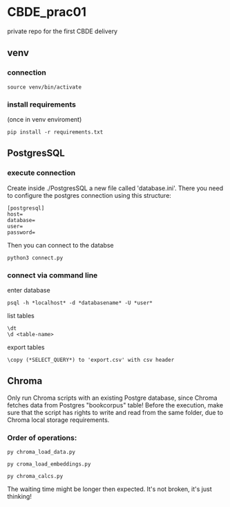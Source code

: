 # CBDE_prac01
private repo for the first CBDE delivery

## venv
### connection
```
source venv/bin/activate
```
### install requirements
(once in venv enviroment)
```
pip install -r requirements.txt
```
## PostgresSQL
### execute connection
Create inside ./PostgresSQL a new file called 'database.ini'. There you need to configure the postgres connection using this structure:
```
[postgresql]
host=
database=
user=
password=
```
Then you can connect to the databse
```
python3 connect.py
```

### connect via command line
enter database
```
psql -h *localhost* -d *databasename* -U *user*
```

list tables
```
\dt
\d <table-name>
```

export tables
```
\copy (*SELECT_QUERY*) to 'export.csv' with csv header
```

## Chroma
Only run Chroma scripts with an existing Postgre database, since Chroma fetches data from Postgres "bookcorpus" table!
Before the execution, make sure that the script has rights to write and read from the same folder, due to Chroma local storage requirements.
### Order of operations:
```
py chroma_load_data.py
```

```
py croma_load_embeddings.py
```

```
py chroma_calcs.py
```

The waiting time might be longer then expected. It's not broken, it's just thinking!
